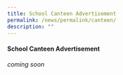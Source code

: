 ```yaml
---
title: School Canteen Advertisement
permalink: /news/permalink/canteen/
description: ""
---
```

#### School Canteen Advertisement

*coming soon*